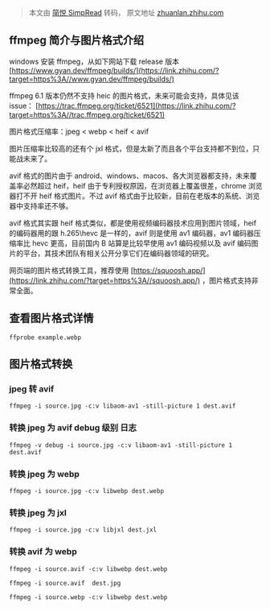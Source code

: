 > 本文由 [简悦 SimpRead](http://ksria.com/simpread/) 转码， 原文地址 [zhuanlan.zhihu.com](https://zhuanlan.zhihu.com/p/669269507)

ffmpeg 简介与图片格式介绍
----------------

windows 安装 ffmpeg，从如下网站下载 release 版本 [https://www.gyan.dev/ffmpeg/builds/](https://link.zhihu.com/?target=https%3A//www.gyan.dev/ffmpeg/builds/)

ffmpeg 6.1 版本仍然不支持 heic 的图片格式，未来可能会支持，具体见该 issue： [https://trac.ffmpeg.org/ticket/6521](https://link.zhihu.com/?target=https%3A//trac.ffmpeg.org/ticket/6521)

图片格式压缩率：jpeg < webp < heif < avif

图片压缩率比较高的还有个 jxl 格式，但是太新了而且各个平台支持都不到位，只能战未来了。

avif 格式的图片由于 android、windows、macos、各大浏览器都支持，未来覆盖率必然超过 heif，heif 由于专利授权原因，在浏览器上覆盖很差，chrome 浏览器打不开 heif 格式图片。不过 avif 格式由于比较新，目前在老版本的系统、浏览器中支持率还不够。

avif 格式其实跟 heif 格式类似，都是使用视频编码器技术应用到图片领域，heif 的编码器用的跟 h.265\hevc 是一样的，avif 则是使用 av1 编码器，av1 编码器压缩率比 hevc 更高，目前国内 B 站算是比较早使用 av1 编码视频以及 avif 编码图片的平台，其技术团队有相关公开分享它们在编码器领域的研究。

网页端的图片格式转换工具，推荐使用 [https://squoosh.app/](https://link.zhihu.com/?target=https%3A//squoosh.app/) ，图片格式支持非常全面。

查看图片格式详情
--------

```
ffprobe example.webp

```

图片格式转换
------

### jpeg 转 avif

```
ffmpeg -i source.jpg -c:v libaom-av1 -still-picture 1 dest.avif

```

### 转换 jpeg 为 avif debug 级别 日志

```
ffmpeg -v debug -i source.jpg -c:v libaom-av1 -still-picture 1 dest.avif

```

### 转换 jpeg 为 webp

```
ffmpeg -i source.jpg -c:v libwebp dest.webp

```

### 转换 jpeg 为 jxl

```
ffmpeg -i source.jpg -c:v libjxl dest.jxl

```

### 转换 avif 为 webp

```
ffmpeg -i source.avif -c:v libwebp dest.webp

```

```
ffmpeg -i source.avif  dest.jpg

```

```
ffmpeg -i source.webp -c:v libwebp dest.webp

```